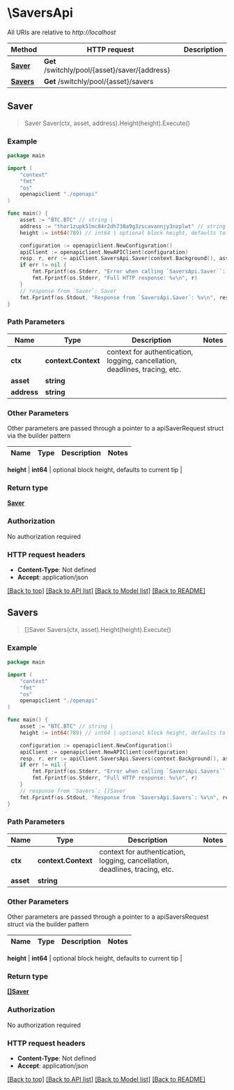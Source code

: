 # \SaversApi

All URIs are relative to *http://localhost*

Method | HTTP request | Description
------------- | ------------- | -------------
[**Saver**](SaversApi.md#Saver) | **Get** /switchly/pool/{asset}/saver/{address} | 
[**Savers**](SaversApi.md#Savers) | **Get** /switchly/pool/{asset}/savers | 



## Saver

> Saver Saver(ctx, asset, address).Height(height).Execute()





### Example

```go
package main

import (
    "context"
    "fmt"
    "os"
    openapiclient "./openapi"
)

func main() {
    asset := "BTC.BTC" // string | 
    address := "thor1zupk5lmc84r2dh738a9g3zscavannjy3nzplwt" // string | 
    height := int64(789) // int64 | optional block height, defaults to current tip (optional)

    configuration := openapiclient.NewConfiguration()
    apiClient := openapiclient.NewAPIClient(configuration)
    resp, r, err := apiClient.SaversApi.Saver(context.Background(), asset, address).Height(height).Execute()
    if err != nil {
        fmt.Fprintf(os.Stderr, "Error when calling `SaversApi.Saver``: %v\n", err)
        fmt.Fprintf(os.Stderr, "Full HTTP response: %v\n", r)
    }
    // response from `Saver`: Saver
    fmt.Fprintf(os.Stdout, "Response from `SaversApi.Saver`: %v\n", resp)
}
```

### Path Parameters


Name | Type | Description  | Notes
------------- | ------------- | ------------- | -------------
**ctx** | **context.Context** | context for authentication, logging, cancellation, deadlines, tracing, etc.
**asset** | **string** |  | 
**address** | **string** |  | 

### Other Parameters

Other parameters are passed through a pointer to a apiSaverRequest struct via the builder pattern


Name | Type | Description  | Notes
------------- | ------------- | ------------- | -------------


 **height** | **int64** | optional block height, defaults to current tip | 

### Return type

[**Saver**](Saver.md)

### Authorization

No authorization required

### HTTP request headers

- **Content-Type**: Not defined
- **Accept**: application/json

[[Back to top]](#) [[Back to API list]](../README.md#documentation-for-api-endpoints)
[[Back to Model list]](../README.md#documentation-for-models)
[[Back to README]](../README.md)


## Savers

> []Saver Savers(ctx, asset).Height(height).Execute()





### Example

```go
package main

import (
    "context"
    "fmt"
    "os"
    openapiclient "./openapi"
)

func main() {
    asset := "BTC.BTC" // string | 
    height := int64(789) // int64 | optional block height, defaults to current tip (optional)

    configuration := openapiclient.NewConfiguration()
    apiClient := openapiclient.NewAPIClient(configuration)
    resp, r, err := apiClient.SaversApi.Savers(context.Background(), asset).Height(height).Execute()
    if err != nil {
        fmt.Fprintf(os.Stderr, "Error when calling `SaversApi.Savers``: %v\n", err)
        fmt.Fprintf(os.Stderr, "Full HTTP response: %v\n", r)
    }
    // response from `Savers`: []Saver
    fmt.Fprintf(os.Stdout, "Response from `SaversApi.Savers`: %v\n", resp)
}
```

### Path Parameters


Name | Type | Description  | Notes
------------- | ------------- | ------------- | -------------
**ctx** | **context.Context** | context for authentication, logging, cancellation, deadlines, tracing, etc.
**asset** | **string** |  | 

### Other Parameters

Other parameters are passed through a pointer to a apiSaversRequest struct via the builder pattern


Name | Type | Description  | Notes
------------- | ------------- | ------------- | -------------

 **height** | **int64** | optional block height, defaults to current tip | 

### Return type

[**[]Saver**](Saver.md)

### Authorization

No authorization required

### HTTP request headers

- **Content-Type**: Not defined
- **Accept**: application/json

[[Back to top]](#) [[Back to API list]](../README.md#documentation-for-api-endpoints)
[[Back to Model list]](../README.md#documentation-for-models)
[[Back to README]](../README.md)

